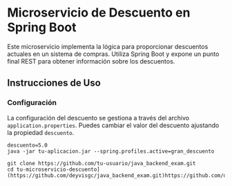 # Microservicio de Descuento en Spring Boot

Este microservicio implementa la lógica para proporcionar descuentos actuales en un sistema de compras. Utiliza Spring Boot y expone un punto final REST para obtener información sobre los descuentos.

## Instrucciones de Uso

### Configuración

La configuración del descuento se gestiona a través del archivo `application.properties`. Puedes cambiar el valor del descuento ajustando la propiedad `descuento`.

```properties
descuento=5.0
java -jar tu-aplicacion.jar --spring.profiles.active=gran_descuento

git clone https://github.com/tu-usuario/java_backend_exam.git
cd tu-microservicio-descuento](https://github.com/deyvisgc/java_backend_exam.git)https://github.com/deyvisgc/java_backend_exam.git
